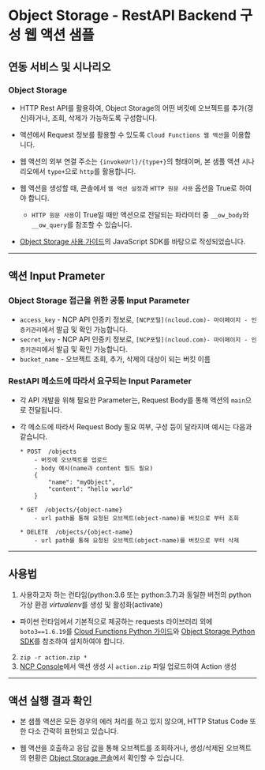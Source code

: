 # Object Storage - RestAPI Backend 구성 웹 액션 샘플
## 연동 서비스 및 시나리오
### Object Storage
+ HTTP Rest API를 활용하여, Object Storage의 어떤 버킷에 오브젝트를 추가(갱신)하거나, 조회, 삭제가 가능하도록 구성합니다.

+ 액션에서 Request 정보를 활용할 수 있도록 `Cloud Functions 웹 액션`을 이용합니다.

+ 웹 액션의 외부 연결 주소는 `{invokeUrl}/{type+}`의 형태이며, 본 샘플 액션 시나리오에서 `type+`으로 `http`를 활용합니다.

+ 웹 액션을 생성할 때, 콘솔에서 `웹 액션 설정`과 `HTTP 원문 사용` 옵션을 True로 하여야 합니다.
    + `HTTP 원문 사용`이 True일 때만 액션으로 전달되는 파라미터 중 `__ow_body`와 `__ow_query`를 참조할 수 있습니다.

+ [Object Storage 사용 가이드](https://guide.ncloud-docs.com/docs/storage-storage-8-4)의 JavaScript SDK를 바탕으로 작성되었습니다.

---
## 액션 Input Prameter
### Object Storage 접근을 위한 공통 Input Parameter
+ `access_key` - NCP API 인증키 정보로, `[NCP포털](ncloud.com)- 마이페이지 - 인증키관리`에서 발급 및 확인 가능합니다.
+ `secret_key` - NCP API 인증키 정보로, `[NCP포털](ncloud.com)- 마이페이지 - 인증키관리`에서 발급 및 확인 가능합니다.
+ `bucket_name` - 오브젝트 조회, 추가, 삭제의 대상이 되는 버킷 이름

### RestAPI 메소드에 따라서 요구되는 Input Parameter
+ 각 API 개발을 위해 필요한 Parameter는, Request Body를 통해 액션의 `main`으로 전달됩니다.
+ 각 메소드에 따라서 Request Body 필요 여부, 구성 등이 달라지며 예시는 다음과 같습니다.

    ```
    * POST  /objects
        - 버킷에 오브젝트를 업로드
        - body 예시(name과 content 필드 필요)
        {
            "name": "myObject",
            "content": "hello world"
        }
    
    * GET  /objects/{object-name}
        - url path를 통해 요청된 오브젝트(object-name)를 버킷으로 부터 조회

    * DELETE  /objects/{object-name}
        - url path를 통해 요청된 오브젝트(object-name)를 버킷으로 부터 삭제
    ```

---
## 사용법
1. 사용하고자 하는 런타임(python:3.6 또는 python:3.7)과 동일한 버전의 python 가상 환경 *virtualenv*를 생성 및 활성화(activate)
+ 파이썬 런타임에서 기본적으로 제공하는 requests 라이브러리 외에 `boto3==1.6.19`를 [Cloud Functions Python 가이드](https://guide.ncloud-docs.com/docs/compute-compute-15-2-2)와 [Object Storage Python SDK](https://guide.ncloud-docs.com/docs/storage-storage-8-2)를 참조하여 설치하여야 합니다.
2. `zip -r action.zip *`
3. [NCP Console](console.ncloud.com)에서 액션 생성 시 `action.zip` 파일 업로드하여 Action 생성

---
## 액션 실행 결과 확인
+ 본 샘플 액션은 모든 경우의 에러 처리를 하고 있지 않으며, HTTP Status Code 또한 다소 간략히 표현되고 있습니다.

+ 웹 액션을 호출하고 응답 값을 통해 오브젝트를 조회하거나, 생성/삭제된 오브젝트의 현황은 [Object Storage 콘솔](https://console.ncloud.com/objectStorage/objectStorageList)에서 확인할 수 있습니다.